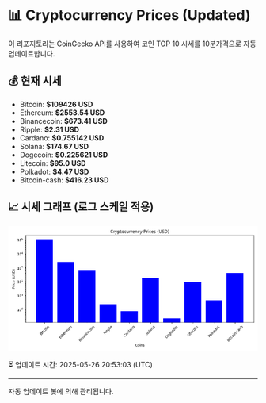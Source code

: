 
# 📊 Cryptocurrency Prices (Updated)

이 리포지토리는 CoinGecko API를 사용하여 코인 TOP 10 시세를 10분가격으로 자동 업데이트합니다.

## 💰 현재 시세
- Bitcoin: **$109426 USD**
- Ethereum: **$2553.54 USD**
- Binancecoin: **$673.41 USD**
- Ripple: **$2.31 USD**
- Cardano: **$0.755142 USD**
- Solana: **$174.67 USD**
- Dogecoin: **$0.225621 USD**
- Litecoin: **$95.0 USD**
- Polkadot: **$4.47 USD**
- Bitcoin-cash: **$416.23 USD**

## 📈 시세 그래프 (로그 스케일 적용)
![Crypto Prices](crypto_prices.png)

⏳ 업데이트 시간: 2025-05-26 20:53:03 (UTC)

---
자동 업데이트 봇에 의해 관리됩니다.

